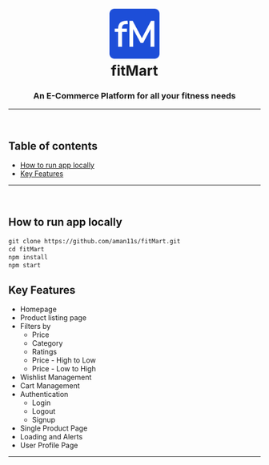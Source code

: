 <h1 align="center">
  <br />
  <a href="https://fitmart.vercel.app/"><img width= "100px" src="./public/logo512.png" alt="fitMart" width="200">
  </a>
  <br />
  fitMart
  <br />
</h1>


<h3 align="center">An E-Commerce Platform for all your fitness needs</h3>

<hr />
<br />

## **Table of contents**

- [How to run app locally](#how-to-run-app-locally)
- [Key Features](#key-features)

<hr />
<br />

## **How to run app locally**

```
git clone https://github.com/aman11s/fitMart.git
cd fitMart
npm install
npm start
```



## **Key Features**

- Homepage
- Product listing page
- Filters by
  - Price
  - Category
  - Ratings
  - Price - High to Low
  - Price - Low to High
- Wishlist Management
- Cart Management
- Authentication
  - Login
  - Logout
  - Signup
- Single Product Page
- Loading and Alerts
- User Profile Page

<hr />
<br />


